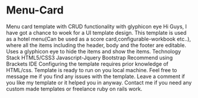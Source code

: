 # Menu-Card
Menu card template with CRUD functionality with glyphicon eye
Hi Guys, I have got a chance to woek for a UI template design. 
This template is used as a hotel menu(Can be used as a score card,configurable-workbook etc..), where all the items including the header, body and the footer are editable. 
Uses a glyphicon eye to hide the items and show the items.
Technology Stack
HTML5/CSS3
Javascript-Jquery
Bootstrap
Recommend using Brackets IDE
Configuring the template requires prior knowledge of HTML/css. Template is ready to run on you local machine.
Feel free to message me if you find any issues with the template.
Leave a comment if you like my template or it helped you in anyway. 
Contact me if you need any custom made templates or freelance ruby on rails work.
